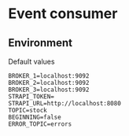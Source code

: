 # Event consumer

## Environment

Default values

```
BROKER_1=localhost:9092
BROKER_2=localhost:9092
BROKER_3=localhost:9092
STRAPI_TOKEN=
STRAPI_URL=http://localhost:8080
TOPIC=stock
BEGINNING=false
ERROR_TOPIC=errors
```
